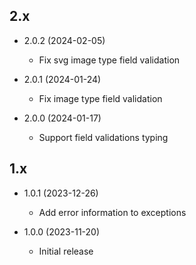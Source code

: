 ## 2.x

- 2.0.2 (2024-02-05)
  - Fix svg image type field validation

- 2.0.1 (2024-01-24)
  - Fix image type field validation

- 2.0.0 (2024-01-17)
  - Support field validations typing

## 1.x

- 1.0.1 (2023-12-26)
  - Add error information to exceptions

- 1.0.0 (2023-11-20)
  - Initial release
